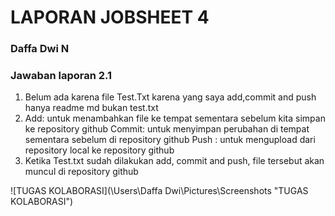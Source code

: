 # LAPORAN JOBSHEET 4
### Daffa Dwi N
### Jawaban laporan 2.1
1.	Belum ada karena file Test.Txt karena yang saya add,commit and push hanya readme md bukan test.txt
2.	Add: untuk menambahkan file ke tempat sementara sebelum kita simpan ke repository github
Commit: untuk menyimpan perubahan di tempat sementara sebelum di repository github
Push : untuk mengupload dari repository  local ke repository github
3.	Ketika Test.txt sudah dilakukan add, commit and push, file tersebut akan muncul di repository github 	

![TUGAS KOLABORASI](\Users\Daffa Dwi\Pictures\Screenshots "TUGAS KOLABORASI")